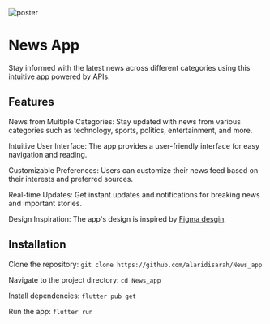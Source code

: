 ![poster](https://www9.0zz0.com/2024/04/15/22/318733132.png)
# News App

Stay informed with the latest news across different categories using this intuitive app powered by APIs.

## Features
News from Multiple Categories: Stay updated with news from various categories such as technology, sports, politics, entertainment, and more.

Intuitive User Interface: The app provides a user-friendly interface for easy navigation and reading.

Customizable Preferences: Users can customize their news feed based on their interests and preferred sources.

Real-time Updates: Get instant updates and notifications for breaking news and important stories.

Design Inspiration: The app's design is inspired by [Figma desgin](https://www.figma.com/community/file/975336242667665188).


## Installation

Clone the repository: `git clone https://github.com/alaridisarah/News_app`

Navigate to the project directory: `cd News_app`

Install dependencies: `flutter pub get`

Run the app: `flutter run`
